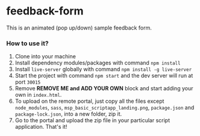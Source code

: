 # feedback-form
This is an animated (pop up/down) sample feedback form.

### How to use it? ###
1. Clone into your machine
2. Install dependency modules/packages with command `npm install`
2. Install `live-server` globally with command `npm install -g live-server`
3. Start the project with command `npm start` and the dev server will run at port `30015`
4. Remove **REMOVE ME and ADD YOUR OWN** block and start adding your own in `index.html`.
4. To upload on the remote portal, just copy all the files except `node_modules`, `sass`, `msp_basic_scriptapp_landing.png`, `package.json` and `package-lock.json`, into a new folder, zip it.
5. Go to the portal and upload the zip file in your particular script application. That's it!

